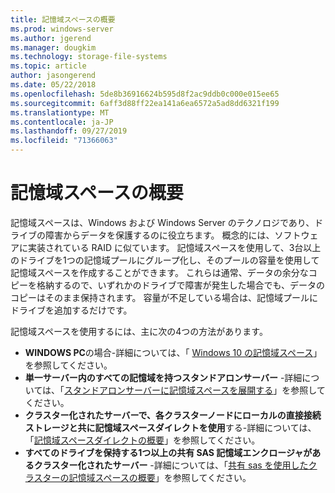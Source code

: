 ```yaml
---
title: 記憶域スペースの概要
ms.prod: windows-server
ms.author: jgerend
ms.manager: dougkim
ms.technology: storage-file-systems
ms.topic: article
author: jasongerend
ms.date: 05/22/2018
ms.openlocfilehash: 5de8b36916624b595d8f2ac9ddb0c000e015ee65
ms.sourcegitcommit: 6aff3d88ff22ea141a6ea6572a5ad8dd6321f199
ms.translationtype: MT
ms.contentlocale: ja-JP
ms.lasthandoff: 09/27/2019
ms.locfileid: "71366063"
---
```

# <a name="storage-spaces-overview"></a>記憶域スペースの概要

記憶域スペースは、Windows および Windows Server のテクノロジであり、ドライブの障害からデータを保護するのに役立ちます。 概念的には、ソフトウェアに実装されている RAID に似ています。 記憶域スペースを使用して、3台以上のドライブを1つの記憶域プールにグループ化し、そのプールの容量を使用して記憶域スペースを作成することができます。 これらは通常、データの余分なコピーを格納するので、いずれかのドライブで障害が発生した場合でも、データのコピーはそのまま保持されます。 容量が不足している場合は、記憶域プールにドライブを追加するだけです。

記憶域スペースを使用するには、主に次の4つの方法があります。

- **WINDOWS PC**の場合-詳細については、「 [Windows 10 の記憶域スペース](http://windows.microsoft.com/en-us/windows-10/storage-spaces-windows-10)」を参照してください。
- **単一サーバー内のすべての記憶域を持つスタンドアロンサーバー** -詳細については、「[スタンドアロンサーバーに記憶域スペースを展開する](deploy-standalone-storage-spaces.md)」を参照してください。
- **クラスター化されたサーバーで、各クラスターノードにローカルの直接接続ストレージと共に記憶域スペースダイレクトを使用**する-詳細については、「[記憶域スペースダイレクトの概要](storage-spaces-direct-overview.md)」を参照してください。
- **すべてのドライブを保持する1つ以上の共有 SAS 記憶域エンクロージャがあるクラスター化されたサーバー** -詳細については、「[共有 sas を使用したクラスターの記憶域スペースの概要](https://docs.microsoft.com/previous-versions/windows/it-pro/windows-server-2012-R2-and-2012/hh831739(v%3dws.11))」を参照してください。

